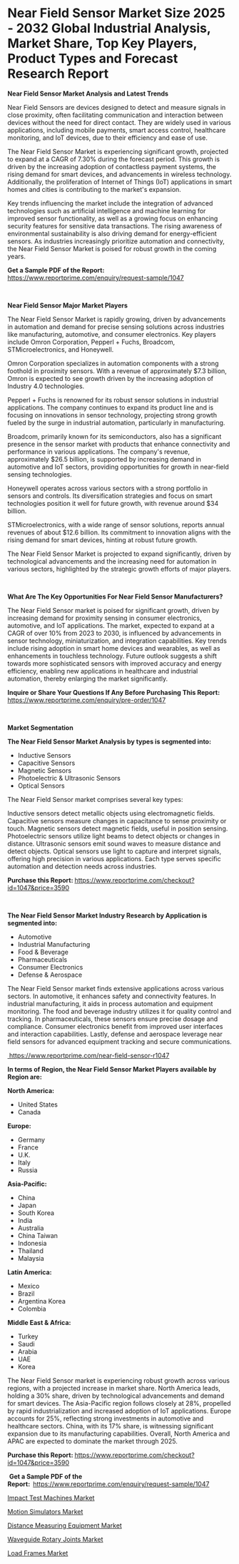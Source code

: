 <p><h1>Near Field Sensor Market Size 2025 - 2032 Global Industrial Analysis, Market Share, Top Key Players, Product Types and Forecast Research Report</h1></p><p><strong>Near Field Sensor Market Analysis and Latest Trends</strong></p>
<p><p>Near Field Sensors are devices designed to detect and measure signals in close proximity, often facilitating communication and interaction between devices without the need for direct contact. They are widely used in various applications, including mobile payments, smart access control, healthcare monitoring, and IoT devices, due to their efficiency and ease of use.</p><p>The Near Field Sensor Market is experiencing significant growth, projected to expand at a CAGR of 7.30% during the forecast period. This growth is driven by the increasing adoption of contactless payment systems, the rising demand for smart devices, and advancements in wireless technology. Additionally, the proliferation of Internet of Things (IoT) applications in smart homes and cities is contributing to the market's expansion.</p><p>Key trends influencing the market include the integration of advanced technologies such as artificial intelligence and machine learning for improved sensor functionality, as well as a growing focus on enhancing security features for sensitive data transactions. The rising awareness of environmental sustainability is also driving demand for energy-efficient sensors. As industries increasingly prioritize automation and connectivity, the Near Field Sensor Market is poised for robust growth in the coming years.</p></p>
<p><strong>Get a Sample PDF of the Report:&nbsp;</strong> <a href="https://www.reportprime.com/enquiry/request-sample/1047?utm_campaign=3070&utm_medium=2&utm_source=Github&utm_content=ia&utm_term=18032025&utm_id=near-field-sensor">https://www.reportprime.com/enquiry/request-sample/1047</a></p>
<p>&nbsp;</p>
<p><strong>Near Field Sensor Major Market Players</strong></p>
<p><p>The Near Field Sensor Market is rapidly growing, driven by advancements in automation and demand for precise sensing solutions across industries like manufacturing, automotive, and consumer electronics. Key players include Omron Corporation, Pepperl + Fuchs, Broadcom, STMicroelectronics, and Honeywell.</p><p>Omron Corporation specializes in automation components with a strong foothold in proximity sensors. With a revenue of approximately $7.3 billion, Omron is expected to see growth driven by the increasing adoption of Industry 4.0 technologies.</p><p>Pepperl + Fuchs is renowned for its robust sensor solutions in industrial applications. The company continues to expand its product line and is focusing on innovations in sensor technology, projecting strong growth fueled by the surge in industrial automation, particularly in manufacturing.</p><p>Broadcom, primarily known for its semiconductors, also has a significant presence in the sensor market with products that enhance connectivity and performance in various applications. The company's revenue, approximately $26.5 billion, is supported by increasing demand in automotive and IoT sectors, providing opportunities for growth in near-field sensing technologies.</p><p>Honeywell operates across various sectors with a strong portfolio in sensors and controls. Its diversification strategies and focus on smart technologies position it well for future growth, with revenue around $34 billion.</p><p>STMicroelectronics, with a wide range of sensor solutions, reports annual revenues of about $12.6 billion. Its commitment to innovation aligns with the rising demand for smart devices, hinting at robust future growth.</p><p>The Near Field Sensor Market is projected to expand significantly, driven by technological advancements and the increasing need for automation in various sectors, highlighted by the strategic growth efforts of major players.</p></p>
<p>&nbsp;</p>
<p><strong>What Are The Key Opportunities For Near Field Sensor Manufacturers?</strong></p>
<p><p>The Near Field Sensor market is poised for significant growth, driven by increasing demand for proximity sensing in consumer electronics, automotive, and IoT applications. The market, expected to expand at a CAGR of over 10% from 2023 to 2030, is influenced by advancements in sensor technology, miniaturization, and integration capabilities. Key trends include rising adoption in smart home devices and wearables, as well as enhancements in touchless technology. Future outlook suggests a shift towards more sophisticated sensors with improved accuracy and energy efficiency, enabling new applications in healthcare and industrial automation, thereby enlarging the market significantly.</p></p>
<p><strong>Inquire or Share Your Questions If Any Before Purchasing This Report:</strong> <a href="https://www.reportprime.com/enquiry/pre-order/1047?utm_campaign=3070&utm_medium=2&utm_source=Github&utm_content=ia&utm_term=18032025&utm_id=near-field-sensor">https://www.reportprime.com/enquiry/pre-order/1047</a></p>
<p>&nbsp;</p>
<p><strong>Market Segmentation</strong></p>
<p><strong>The Near Field Sensor Market Analysis by types is segmented into:</strong></p>
<p><ul><li>Inductive Sensors</li><li>Capacitive Sensors</li><li>Magnetic Sensors</li><li>Photoelectric & Ultrasonic Sensors</li><li>Optical Sensors</li></ul></p>
<p><p>The Near Field Sensor market comprises several key types: </p><p>Inductive sensors detect metallic objects using electromagnetic fields. Capacitive sensors measure changes in capacitance to sense proximity or touch. Magnetic sensors detect magnetic fields, useful in position sensing. Photoelectric sensors utilize light beams to detect objects or changes in distance. Ultrasonic sensors emit sound waves to measure distance and detect objects. Optical sensors use light to capture and interpret signals, offering high precision in various applications. Each type serves specific automation and detection needs across industries.</p></p>
<p><strong>Purchase this Report:&nbsp;</strong><a href="https://www.reportprime.com/checkout?id=1047&price=3590&utm_campaign=3070&utm_medium=2&utm_source=Github&utm_content=ia&utm_term=18032025&utm_id=near-field-sensor">https://www.reportprime.com/checkout?id=1047&price=3590</a></p>
<p>&nbsp;</p>
<p><strong>The Near Field Sensor Market Industry Research by Application is segmented into:</strong></p>
<p><ul><li>Automotive</li><li>Industrial Manufacturing</li><li>Food & Beverage</li><li>Pharmaceuticals</li><li>Consumer Electronics</li><li>Defense & Aerospace</li></ul></p>
<p><p>The Near Field Sensor market finds extensive applications across various sectors. In automotive, it enhances safety and connectivity features. In industrial manufacturing, it aids in process automation and equipment monitoring. The food and beverage industry utilizes it for quality control and tracking. In pharmaceuticals, these sensors ensure precise dosage and compliance. Consumer electronics benefit from improved user interfaces and interaction capabilities. Lastly, defense and aerospace leverage near field sensors for advanced equipment tracking and secure communications.</p></p>
<p><a href="https://www.reportprime.com/near-field-sensor-r1047?utm_campaign=3070&utm_medium=2&utm_source=Github&utm_content=ia&utm_term=18032025&utm_id=near-field-sensor">&nbsp;https://www.reportprime.com/near-field-sensor-r1047</a></p>
<p><strong>In terms of Region, the Near Field Sensor Market Players available by Region are:</strong></p>
<p>
    <p> <strong> North America: </strong>
        <ul>
            <li>United States</li>
            <li>Canada</li>
        </ul>
        </p> 
    <p> <strong> Europe: </strong>
        <ul>
            <li>Germany</li>
            <li>France</li>
            <li>U.K.</li>
            <li>Italy</li>
            <li>Russia</li>
        </ul>
        </p> 
    <p> <strong> Asia-Pacific: </strong>
        <ul>
            <li>China</li>
            <li>Japan</li>
            <li>South Korea</li>
            <li>India</li>
            <li>Australia</li>
            <li>China Taiwan</li>
            <li>Indonesia</li>
            <li>Thailand</li>
            <li>Malaysia</li>
        </ul>
        </p> 
    <p> <strong> Latin America: </strong>
        <ul>
            <li>Mexico</li>
            <li>Brazil</li>
            <li>Argentina Korea</li>
            <li>Colombia</li>
        </ul>
        </p> 
    <p> <strong> Middle East & Africa: </strong>
        <ul>
            <li>Turkey</li>
            <li>Saudi</li>
            <li>Arabia</li>
            <li>UAE</li>
            <li>Korea</li>
        </ul>
    </p>
    </p>
<p><p>The Near Field Sensor market is experiencing robust growth across various regions, with a projected increase in market share. North America leads, holding a 30% share, driven by technological advancements and demand for smart devices. The Asia-Pacific region follows closely at 28%, propelled by rapid industrialization and increased adoption of IoT applications. Europe accounts for 25%, reflecting strong investments in automotive and healthcare sectors. China, with its 17% share, is witnessing significant expansion due to its manufacturing capabilities. Overall, North America and APAC are expected to dominate the market through 2025.</p></p>
<p><strong>Purchase this Report: </strong><a href="https://www.reportprime.com/checkout?id=1047&price=3590&utm_campaign=3070&utm_medium=2&utm_source=Github&utm_content=ia&utm_term=18032025&utm_id=near-field-sensor">https://www.reportprime.com/checkout?id=1047&price=3590</a></p>
<p>&nbsp;<strong>Get a Sample PDF of the Report:&nbsp;&nbsp;</strong><a href="https://www.reportprime.com/enquiry/request-sample/1047?utm_campaign=3070&utm_medium=2&utm_source=Github&utm_content=ia&utm_term=18032025&utm_id=near-field-sensor">https://www.reportprime.com/enquiry/request-sample/1047</a></p>
<p><strong></strong></p>
<p><p><a href="https://www.linkedin.com/pulse/comprehensive-analysis-impact-test-machines-market-from-xegcc?utm_campaign=3070&utm_medium=2&utm_source=Github&utm_content=ia&utm_term=18032025&utm_id=near-field-sensor">Impact Test Machines Market</a></p><p><a href="https://www.linkedin.com/pulse/financial-insights-market-potential-motion-simulators-woe3c?utm_campaign=3070&utm_medium=2&utm_source=Github&utm_content=ia&utm_term=18032025&utm_id=near-field-sensor">Motion Simulators Market</a></p><p><a href="https://www.linkedin.com/pulse/market-revenue-forecast-distance-measuring-equipment-industry-quy7c?utm_campaign=3070&utm_medium=2&utm_source=Github&utm_content=ia&utm_term=18032025&utm_id=near-field-sensor">Distance Measuring Equipment Market</a></p><p><a href="https://www.linkedin.com/pulse/thorough-analysis-waveguide-rotary-joints-market-withits-ix6dc?utm_campaign=3070&utm_medium=2&utm_source=Github&utm_content=ia&utm_term=18032025&utm_id=near-field-sensor">Waveguide Rotary Joints Market</a></p><p><a href="https://www.linkedin.com/pulse/revenue-growth-market-insights-load-frames-135-cagr-from-2025-d6dxc?utm_campaign=3070&utm_medium=2&utm_source=Github&utm_content=ia&utm_term=18032025&utm_id=near-field-sensor">Load Frames Market</a></p></p>